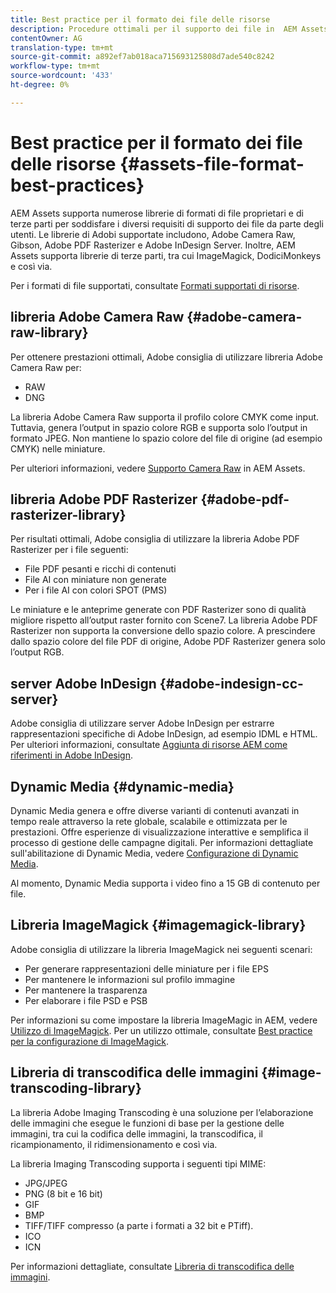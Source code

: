 ```yaml
---
title: Best practice per il formato dei file delle risorse
description: Procedure ottimali per il supporto dei file in  AEM Assets.
contentOwner: AG
translation-type: tm+mt
source-git-commit: a892ef7ab018aca715693125808d7ade540c8242
workflow-type: tm+mt
source-wordcount: '433'
ht-degree: 0%

---
```



# Best practice per il formato dei file delle risorse {#assets-file-format-best-practices}

 AEM Assets supporta numerose librerie di formati di file proprietari e di terze parti per soddisfare i diversi requisiti di supporto dei file da parte degli utenti. Le librerie di Adobi  supportate includono,  Adobe Camera Raw, Gibson,  Adobe PDF Rasterizer e  Adobe InDesign Server. Inoltre,  AEM Assets supporta librerie di terze parti, tra cui ImageMagick, DodiciMonkeys e così via.

Per i formati di file supportati, consultate [Formati supportati di risorse](assets-formats.md).

##  libreria Adobe Camera Raw {#adobe-camera-raw-library}

Per ottenere prestazioni ottimali,  Adobe consiglia di utilizzare  libreria Adobe Camera Raw per:

* RAW
* DNG

La libreria Adobe Camera Raw  supporta il profilo colore CMYK come input. Tuttavia, genera l’output in spazio colore RGB e supporta solo l’output in formato JPEG. Non mantiene lo spazio colore del file di origine (ad esempio CMYK) nelle miniature.

Per ulteriori informazioni, vedere [Supporto Camera Raw](camera-raw.md) in  AEM Assets.

##  libreria Adobe PDF Rasterizer {#adobe-pdf-rasterizer-library}

Per risultati ottimali,  Adobe consiglia di utilizzare la libreria  Adobe PDF Rasterizer per i file seguenti:

* File PDF pesanti e ricchi di contenuti
* File AI con miniature non generate
* Per i file AI con colori SPOT (PMS)

Le miniature e le anteprime generate con PDF Rasterizer sono di qualità migliore rispetto all’output raster fornito con Scene7. La libreria  Adobe PDF Rasterizer non supporta la conversione dello spazio colore. A prescindere dallo spazio colore del file PDF di origine,  Adobe PDF Rasterizer genera solo l’output RGB.

##  server Adobe InDesign {#adobe-indesign-cc-server}

 Adobe consiglia di utilizzare  server Adobe InDesign per estrarre  rappresentazioni specifiche di Adobe InDesign, ad esempio IDML e HTML. Per ulteriori informazioni, consultate [Aggiunta di risorse AEM come riferimenti in  Adobe InDesign](managing-linked-subassets.md#add-aem-assets-as-references-in-adobe-indesign).

## Dynamic Media  {#dynamic-media}

Dynamic Media genera e offre diverse varianti di contenuti avanzati in tempo reale attraverso la rete globale, scalabile e ottimizzata per le prestazioni. Offre esperienze di visualizzazione interattive e semplifica il processo di gestione delle campagne digitali. Per informazioni dettagliate sull&#39;abilitazione di Dynamic Media, vedere [Configurazione di Dynamic Media](config-dynamic.md).

Al momento, Dynamic Media supporta i video fino a 15 GB di contenuto per file.

## Libreria ImageMagick {#imagemagick-library}

 Adobe consiglia di utilizzare la libreria ImageMagick nei seguenti scenari:

* Per generare rappresentazioni delle miniature per i file EPS
* Per mantenere le informazioni sul profilo immagine
* Per mantenere la trasparenza
* Per elaborare i file PSD e PSB

Per informazioni su come impostare la libreria ImageMagic in AEM, vedere [Utilizzo di ImageMagick](media-handlers.md#an-example-using-imagemagick). Per un utilizzo ottimale, consultate [Best practice per la configurazione di ImageMagick](best-practices-for-imagemagick.md).

## Libreria di transcodifica delle immagini {#image-transcoding-library}

La libreria  Adobe Imaging Transcoding è una soluzione per l’elaborazione delle immagini che esegue le funzioni di base per la gestione delle immagini, tra cui la codifica delle immagini, la transcodifica, il ricampionamento, il ridimensionamento e così via.

La libreria Imaging Transcoding supporta i seguenti tipi MIME:

* JPG/JPEG
* PNG (8 bit e 16 bit)
* GIF
* BMP
* TIFF/TIFF compresso (a parte i formati a 32 bit e PTiff).
* ICO
* ICN

Per informazioni dettagliate, consultate [Libreria di transcodifica delle immagini](imaging-transcoding-library.md).
